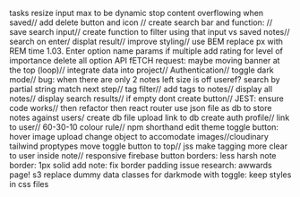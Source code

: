 tasks resize input max to be dynamic
stop content overflowing when saved//
add delete button and icon //
create search bar and function: //
save search input//
create function to filter using that input vs saved notes//
search on enter/
displat result//
improve styling//
use BEM
replace px with REM
time 1.03.
Enter option
name params if multiple
add rating for level of importance
delete all option
API fETCH request: maybe moving banner at the top (loop)//
integrate data into project//
Authentication//
toggle dark mode//
bug: when there are only 2 notes left size is off
useref?
search by partial string match next step//
tag filter//
add tags to notes//
display all notes//
display search results//
if empty dont create button//
JEST: ensure code works//
then refactor 
then react router
use json  file as db to store notes against users/
create db
file upload
link to db
create auth profile//
link to user//
60-30-10 colour rule//
npm shorthand 
edit
theme toggle button: hover
image upload
change object to accomodate images//cloudinary
tailwind
proptypes
move toggle button to top//
jss
make tagging more clear to user inside note//
responsive
firebase
button borders: less harsh
note border: 1px solid
add note: fix border padding issue
research: awwards page!
s3
replace dummy data
classes for darkmode with toggle: keep styles in css files